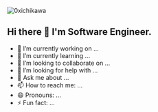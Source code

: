 <p align="left"> <img src="https://komarev.com/ghpvc/?username=elon-eth-musk&label=Profile%20views&color=0e75b6&style=flat" alt="0xichikawa" /> </p>

## Hi there 👋 I'm Software Engineer.

- 🔭 I’m currently working on ...
- 🌱 I’m currently learning ...
- 👯 I’m looking to collaborate on ...
- 🤔 I’m looking for help with ...
- 💬 Ask me about ...
- 📫 How to reach me: ...
- 😄 Pronouns: ...
- ⚡ Fun fact: ...
